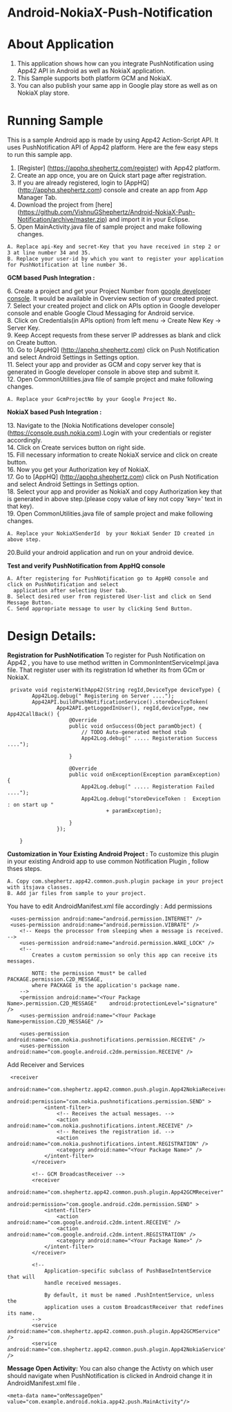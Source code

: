 Android-NokiaX-Push-Notification
================================

# About Application

1. This application shows how can you integrate PushNotification using App42 API in Android as well as NokiaX application.
2. This Sample supports both platform GCM and NokiaX.
3. You can also publish your same app in Google play store as well as on NokiaX play store.

# Running Sample

This is a sample Android app is made by using App42 Action-Script API. It uses PushNotification API of App42 platform.
Here are the few easy steps to run this sample app.

1. [Register] (https://apphq.shephertz.com/register) with App42 platform.
2. Create an app once, you are on Quick start page after registration.
3. If you are already registered, login to [AppHQ] (http://apphq.shephertz.com) console and create an app from App Manager Tab.
4. Download the project from [here] (https://github.com/VishnuGShephertz/Android-NokiaX-Push-Notification/archive/master.zip) and import it in your Eclipse.
5. Open MainActivity.java file of sample project and make following changes.

```
A. Replace api-Key and secret-Key that you have received in step 2 or 3 at line number 34 and 35.
B. Replace your user-id by which you want to register your application for PushNotification at line number 36.
```

<b>GCM based Push Integration :</b><div style="clear:both"></div>
6. Create a project and get your Project Number from [google developer console](https://cloud.google.com/console/project). It would be available in Overview section of your created project.<div style="clear:both"></div>
7. Select your created project and click on APIs option in Google developer console and enable Google Cloud Messaging for Android service.<div style="clear:both"></div>
8. Click on Credentials(in APIs option) from left menu -> Create New Key -> Server Key.<div style="clear:both"></div>
9. Keep Accept requests from these server IP addresses as blank and click on Create button.<div style="clear:both"></div>
10. Go to [AppHQ] (http://apphq.shephertz.com) click on Push Notification and select Android Settings in Settings option.<div style="clear:both"></div>
11. Select your app and provider as GCM and copy server key that is generated in Google developer console in above step and submit it.<div style="clear:both"></div>
12. Open CommonUtilities.java file of sample project and make following changes.

```
A. Replace your GcmProjectNo by your Google Project No.
```

__NokiaX based Push Integration :__ <div style="clear:both"></div>
13. Navigate to the [Nokia Notifications developer console] (https://console.push.nokia.com).Login with your credentials or register accordingly.<div style="clear:both"></div>
14. Click on Create services button on right side.<div style="clear:both"></div>
15. Fill necessary information to create NokiaX service and click on create button.<div style="clear:both"></div>
16. Now you get your Authorization key of NokiaX.<div style="clear:both"></div>
17. Go to [AppHQ] (http://apphq.shephertz.com) click on Push Notification and select Android Settings in Settings option.<div style="clear:both"></div>
18. Select your app and provider as NokiaX and copy Authorization key that is generated in above step.(please copy value of key not copy 'key=' text in that key).<div style="clear:both"></div>
19. Open CommonUtilities.java file of sample project and make following changes.

```
A. Replace your NokiaXSenderId  by your NokiaX Sender ID created in above step.
```


20.Build your android application and run on your android device.

__Test and verify PushNotification from AppHQ console__
 
```
A. After registering for PushNotification go to AppHQ console and click on PushNotification and select
  application after selecting User tab.
B. Select desired user from registered User-list and click on Send Message Button.
C. Send appropriate message to user by clicking Send Button.

```
# Design Details:

__Registration for PushNotification__ To register for Push Notification on App42 , you have to use method written in CommonIntentServiceImpl.java file. That register user with its registration Id whether its from GCm or NokiaX.
 
```
 private void registerWithApp42(String regId,DeviceType deviceType) {
		App42Log.debug(" Registering on Server ....");
		App42API.buildPushNotificationService().storeDeviceToken(
				App42API.getLoggedInUser(), regId,deviceType, new App42CallBack() {
					@Override
					public void onSuccess(Object paramObject) {
						// TODO Auto-generated method stub
						App42Log.debug(" ..... Registeration Success ....");
					
					}

					@Override
					public void onException(Exception paramException) {
						App42Log.debug(" ..... Registeration Failed ....");
						App42Log.debug("storeDeviceToken :  Exception : on start up "
								+ paramException);

					}
				});

	}

```

__Customization in Your Existing Android Project :__ To customize this plugin in your existing Android app to use common Notification Plugin , follow thses steps.

```
A. Copy com.shephertz.app42.common.push.plugin package in your project with itsjava classes.
B. Add jar files from sample to your project.
```
You have to edit  AndroidManifest.xml file accordingly :
Add permissions

```
 <uses-permission android:name="android.permission.INTERNET" />
 <uses-permission android:name="android.permission.VIBRATE" />
    <!-- Keeps the processor from sleeping when a message is received. -->
    <uses-permission android:name="android.permission.WAKE_LOCK" />
    <!--
        Creates a custom permission so only this app can receive its messages.

        NOTE: the permission *must* be called PACKAGE.permission.C2D_MESSAGE,
        where PACKAGE is the application's package name.
    -->
    <permission android:name="<Your Package Name>.permission.C2D_MESSAGE"    android:protectionLevel="signature" />
    <uses-permission android:name="<Your Package Name>permission.C2D_MESSAGE" />

    <uses-permission android:name="com.nokia.pushnotifications.permission.RECEIVE" />
    <uses-permission android:name="com.google.android.c2dm.permission.RECEIVE" />
```
Add Receiver and Services
```
 <receiver
            android:name="com.shephertz.app42.common.push.plugin.App42NokiaReceiver"
            android:permission="com.nokia.pushnotifications.permission.SEND" >
            <intent-filter>
                <!-- Receives the actual messages. -->
                <action android:name="com.nokia.pushnotifications.intent.RECEIVE" />
                <!-- Receives the registration id. -->
                <action android:name="com.nokia.pushnotifications.intent.REGISTRATION" />
                <category android:name="<Your Package Name>" />
            </intent-filter>
        </receiver>
        
        <!-- GCM BroadcastReceiver -->
        <receiver
            android:name="com.shephertz.app42.common.push.plugin.App42GCMReceiver"
            android:permission="com.google.android.c2dm.permission.SEND" >
            <intent-filter>
                <action android:name="com.google.android.c2dm.intent.RECEIVE" />
                <action android:name="com.google.android.c2dm.intent.REGISTRATION" />
                <category android:name="<Your Package Name>" />
            </intent-filter>
        </receiver>
        
        <!--
            Application-specific subclass of PushBaseIntentService that will
            handle received messages.
            
            By default, it must be named .PushIntentService, unless the
            application uses a custom BroadcastReceiver that redefines its name.
        -->
        <service android:name="com.shephertz.app42.common.push.plugin.App42GCMService" />
        <service android:name="com.shephertz.app42.common.push.plugin.App42NokiaService" />
```
__Message Open Activity:__ You can also change the Activty on which user should navigate when PushNotification is clicked in Android change it in AndroidManifest.xml file .
```
<meta-data name="onMessageOpen" value="com.example.android.nokia.app42.push.MainActivity"/>
```


